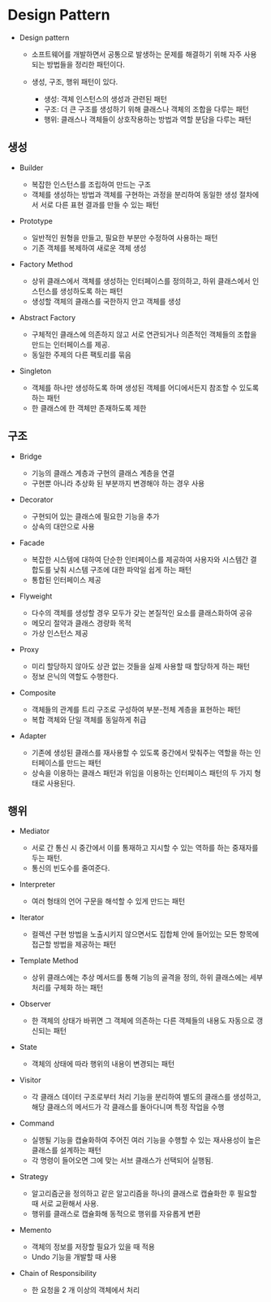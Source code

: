 # Design Pattern

- Design pattern

  - 소프트웨어를 개발하면서 공통으로 발생하는 문제를 해결하기 위해 자주 사용되는 방법들을 정리한 패턴이다.

  - 생성, 구조, 행위 패턴이 있다.
    - 생성: 객체 인스턴스의 생성과 관련된 패턴
    - 구조: 더 큰 구조를 생성하기 위해 클래스나 객체의 조합을 다루는 패턴
    - 행위: 클래스나 객체들이 상호작용하는 방법과 역할 분담을 다루는 패턴



## 생성

- Builder
  - 복잡한 인스턴스를 조립하여 만드는 구조
  - 객체를 생성하는 방법과 객체를 구현하는 과정을 분리하여 동일한 생성 절차에서 서로 다른 표현 결과를 만들 수 있는 패턴



- Prototype
  - 일반적인 원형을 만들고, 필요한 부분만 수정하여 사용하는 패턴
  - 기존 객체를 복제하여 새로운 객체 생성



- Factory Method
  - 상위 클래스에서 객체를 생성하는 인터페이스를 정의하고, 하위 클래스에서 인스턴스를 생성하도록 하는 패턴
  - 생성할 객체의 클래스를 국한하지 안고 객체를 생성



- Abstract Factory
  - 구체적인 클래스에 의존하지 않고 서로 연관되거나 의존적인 객체들의 조합을 만드는 인터페이스를 제공.
  - 동일한 주제의 다른 팩토리를 묶음



- Singleton
  - 객체를 하나만 생성하도록 하며 생성된 객체를 어디에서든지 참조할 수 있도록 하는 패턴
  - 한 클래스에 한 객체만 존재하도록 제한



## 구조

- Bridge
  - 기능의 클래스 계층과 구현의 클래스 계층을 연결
  - 구현뿐 아니라 추상화 된 부분까지 변경해야 하는 경우 사용



- Decorator
  - 구현되어 있는 클래스에 필요한 기능을 추가
  - 상속의 대안으로 사용



- Facade
  - 복잡한 시스템에 대하여 단순한 인터페이스를 제공하여 사용자와 시스템간 결합도를 낮춰 시스템 구조에 대한 파악일 쉽게 하는 패턴
  - 통합된 인터페이스 제공



- Flyweight
  - 다수의 객체를 생성할 경우 모두가 갖는 본질적인 요소를 클래스화하여 공유
  - 메모리 절약과 클래스 경량화 목적
  - 가상 인스턴스 제공



- Proxy
  - 미리 할당하지 않아도 상관 없는 것들을 실제 사용할 때 할당하게 하는 패턴
  - 정보 은닉의 역할도 수행한다.



- Composite
  - 객체들의 관계를 트리 구조로 구성하여 부분-전체 계층을 표현하는 패턴
  - 복합 객체와 단일 객체를 동일하게 취급



- Adapter
  - 기존에 생성된 클래스를 재사용할 수 있도록 중간에서 맞춰주는 역할을 하는 인터페이스를 만드는 패턴
  - 상속을 이용하는 클래스 패턴과 위임을 이용하는 인터페이스 패턴의 두 가지 형태로 사용된다.



## 행위

- Mediator
  - 서로 간 통신 시 중간에서 이를 통재하고 지시할 수 있는 역하를 하는 중재자를 두는 패턴.
  - 통신의 빈도수를 줄여준다.



- Interpreter
  - 여러 형태의 언어 구문을 해석할 수 있게 만드는 패턴



- Iterator
  - 컬렉션 구현 방법을 노출시키지 않으면서도 집합체 안에 들어있는 모든 항목에 접근할 방법을 제공하는 패턴



- Template Method
  - 상위 클래스에는 추상 메서드를 통해 기능의 골격을 정의, 하위 클래스에는 세부 처리를 구체화 하는 패턴



- Observer
  - 한 객체의 상태가 바뀌면 그 객체에 의존하는 다른 객체들의 내용도 자동으로 갱신되는 패턴



- State
  - 객체의 상태에 따라 행위의 내용이 변경되는 패턴



- Visitor
  - 각 클래스 데이터 구조로부터 처리 기능을 분리하여 별도의 클래스를 생성하고, 해당 클래스의 메서드가 각 클래스를 돌아다니며 특정 작업을 수행



- Command
  - 실행될 기능을 캡슐화하여 주어진 여러 기능을 수행할 수 있는 재사용성이 높은 클래스를 설계하는 패턴
  - 각 명령이 들어오면 그에 맞는 서브 클래스가 선택되어 실행됨.



- Strategy
  - 알고리즘군을 정의하고 같은 알고리즘을 하나의 클래스로 캡슐화한 후 필요할 때 서로 교환해서 사용.
  - 행위를 클래스로 캡슐화해 동적으로 행위를 자유롭게 변환



- Memento
  - 객체의 정보를 저장할 필요가 있을 때 적용
  - Undo 기능을 개발할 때 사용



- Chain of Responsibility
  - 한 요청을 2 개 이상의 객체에서 처리